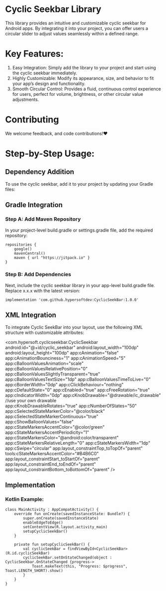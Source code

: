 # Cyclic Seekbar Library
This library provides an intuitive and customizable cyclic seekbar for Android apps. By integrating it into your project, you can offer users a circular slider to adjust values seamlessly within a defined range.

# Key Features:
1. Easy Integration: Simply add the library to your project and start using the cyclic seekbar immediately.
2. Highly Customizable:  Modify its appearance, size, and behavior to fit your app’s design and functionality.
3. Smooth Circular Control: Provides a fluid, continuous control experience for users, perfect for volume, brightness, or other circular value adjustments.

# Contributing

We welcome feedback, and code contributions!❤️

# Step-by-Step Usage: 

## Dependency Addition
To use the cyclic seekbar, add it to your project by updating your Gradle files:


## Gradle Integration

### Step A: Add Maven Repository

In your project-level build.gradle or settings.gradle file, add the required repository:
```
repositories {
    google()
    mavenCentral()
    maven { url "https://jitpack.io" }
}
```  

### Step B: Add Dependencies

Next, include the cyclic seekbar library in your app-level build.gradle file. Replace x.x.x with the latest version:
```
implementation 'com.github.hypersoftdev:CyclicSeekBar:1.0.0'

```


## XML Integration

To integrate Cyclic SeekBar into your layout, use the following XML structure with customizable attributes:

&lt;com.hypersoft.cyclicseekbar.CyclicSeekbar
    android:id="@+id/cyclic_seekbar"
    android:layout_width="100dp"
    android:layout_height="100dp"
    app:cAnimation="false"
    app:cAnimationBounciness="1"
    app:cAnimationSpeed="5"
    app:cBalloonValuesAnimation="scale"
    app:cBalloonValuesRelativePosition="0"
    app:cBalloonValuesSlightlyTransparent="true"
    app:cBalloonValuesTextSize="1dp"
    app:cBalloonValuesTimeToLive="0"
    app:cBorderWidth="0dp"
    app:cClickBehaviour="nothing"
    app:cDefaultState="0"
    app:cEnabled="true"
    app:cFreeRotation="true"
    app:cIndicatorWidth="0dp"
    app:cKnobDrawable="@drawable/ic_drawable"  //use your own drawable  
    app:cKnobDrawableRotates="true"
    app:cNumberOfStates="50"
    app:cSelectedStateMarkerColor="@color/black"
    app:cSelectedStateMarkerContinuous="true"
    app:cShowBalloonValues="false"
    app:cStateMarkersAccentColor="@color/green"
    app:cStateMarkersAccentPeriodicity="1"
    app:cStateMarkersColor="@android:color/transparent"
    app:cStateMarkersRelativeLength="0"
    app:cStateMarkersWidth="1dp"
    app:cSwipe="circular"
    app:layout_constraintTop_toTopOf="parent"
    tools:cStateMarkersAccentColor="#B4B6C0"
    app:layout_constraintStart_toStartOf="parent"
    app:layout_constraintEnd_toEndOf="parent"
    app:layout_constraintBottom_toBottomOf="parent"
    /&gt;


## Implementation

### Kotlin Example:

```
class MainActivity : AppCompatActivity() {
    override fun onCreate(savedInstanceState: Bundle?) {
        super.onCreate(savedInstanceState)
        enableEdgeToEdge()
        setContentView(R.layout.activity_main)
        setupCyclicSeekBar()
    }

    private fun setupCyclicSeekBar() {
        val cyclicSeekBar = findViewById<CyclicSeekBar>(R.id.cyclicSeekBar)
        cyclicSeekBar.setOnStateChanged(object : CyclicSeekbar.OnStateChanged {progress->
            Toast.makeText(this, "Progress: $progress", Toast.LENGTH_SHORT).show()
        }
    }
}
```



